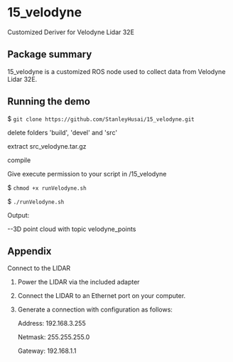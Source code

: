 # 15_velodyne

Customized Deriver for Velodyne Lidar 32E

## Package summary

15_velodyne is a customized ROS node used to collect data from Velodyne Lidar 32E.

## Running the demo

$ `git clone https://github.com/StanleyHusai/15_velodyne.git`

delete folders 'build', 'devel' and 'src'

extract src_velodyne.tar.gz

compile

Give execute permission to your script in /15_velodyne

$ `chmod +x runVelodyne.sh`

$ `./runVelodyne.sh`

Output:

--3D point cloud with topic velodyne_points

## Appendix

Connect to the LIDAR

1. Power the LIDAR via the included adapter
2. Connect the LIDAR to an Ethernet port on your computer.
3. Generate a connection with configuration as follows:

    Address: 192.168.3.255
    
    Netmask: 255.255.255.0
    
    Gateway: 192.168.1.1
